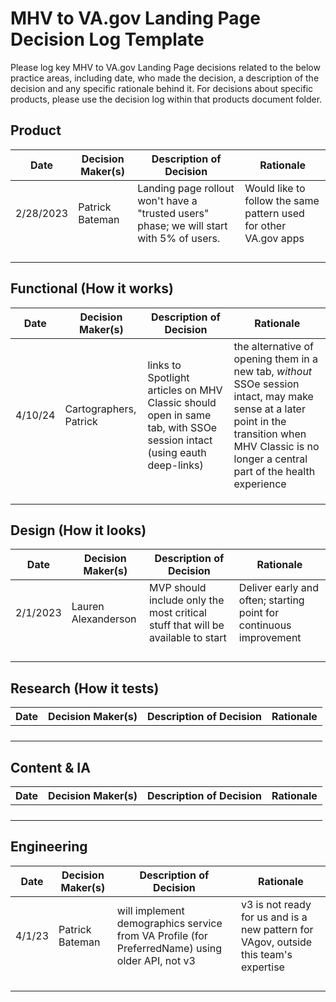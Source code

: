# MHV to VA.gov Landing Page Decision Log Template
Please log key MHV to VA.gov Landing Page decisions related to the below practice areas, including date, who made the decision, a description of the decision and any specific rationale behind it.  For decisions about specific products, please use the decision log within that products document folder.

## Product
| Date | Decision Maker(s) | Description of Decision | Rationale |
|------|-------------------|-------------------------|-----------|
| 2/28/2023     |Patrick Bateman                   | Landing page rollout won't have a "trusted users" phase; we will start with 5% of users.                        | Would like to follow the same pattern used for other VA.gov apps          |
|  |  |  |  |
|  |  |  |  |
|  |  |  |  |
|  |  |  |  |

## Functional (How it works)
| Date | Decision Maker(s) | Description of Decision | Rationale |
|------|-------------------|-------------------------|-----------|
| 4/10/24 | Cartographers, Patrick | links to Spotlight articles on MHV Classic should open in same tab, with SSOe session intact (using eauth deep-links) | the alternative of opening them in a new tab, _without_ SSOe session intact, may make sense at a later point in the transition when MHV Classic is no longer a central part of the health experience |
|  |  |  |  |
|  |  |  |  |
|  |  |  |  |

## Design (How it looks)
| Date | Decision Maker(s) | Description of Decision | Rationale |
|------|-------------------|-------------------------|-----------|
|2/1/2023      |Lauren Alexanderson                   |MVP should include only the most critical stuff that will be available to start                         |Deliver early and often; starting point for continuous improvement           |
|  |  |  |  |
|  |  |  |  |
|  |  |  |  |
|  |  |  |  |


## Research (How it tests)
| Date | Decision Maker(s) | Description of Decision | Rationale |
|------|-------------------|-------------------------|-----------|
|  |  |  |  |
|  |  |  |  |
|  |  |  |  |
|  |  |  |  |

## Content & IA
| Date | Decision Maker(s) | Description of Decision | Rationale |
|------|-------------------|-------------------------|-----------|
|  |  |  |  |
|  |  |  |  |
|  |  |  |  |
|  |  |  |  |

## Engineering
| Date | Decision Maker(s) | Description of Decision | Rationale |
|------|-------------------|-------------------------|-----------|
| 4/1/23 | Patrick Bateman | will implement demographics service from VA Profile (for PreferredName) using older API, not v3 | v3 is not ready for us and is a new pattern for VAgov, outside this team's expertise |
|  |  |  |  |
|  |  |  |  |
|  |  |  |  |
|  |  |  |  |
